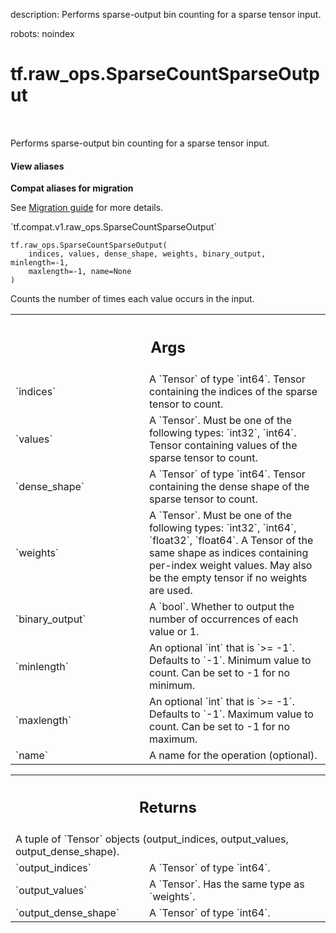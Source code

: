 description: Performs sparse-output bin counting for a sparse tensor input.

robots: noindex

# tf.raw_ops.SparseCountSparseOutput

<!-- Insert buttons and diff -->

<table class="tfo-notebook-buttons tfo-api nocontent" align="left">

</table>



Performs sparse-output bin counting for a sparse tensor input.

<section class="expandable">
  <h4 class="showalways">View aliases</h4>
  <p>
<b>Compat aliases for migration</b>
<p>See
<a href="https://www.tensorflow.org/guide/migrate">Migration guide</a> for
more details.</p>
<p>`tf.compat.v1.raw_ops.SparseCountSparseOutput`</p>
</p>
</section>

<pre class="devsite-click-to-copy prettyprint lang-py tfo-signature-link">
<code>tf.raw_ops.SparseCountSparseOutput(
    indices, values, dense_shape, weights, binary_output, minlength=-1,
    maxlength=-1, name=None
)
</code></pre>



<!-- Placeholder for "Used in" -->

  Counts the number of times each value occurs in the input.

<!-- Tabular view -->
 <table class="responsive fixed orange">
<colgroup><col width="214px"><col></colgroup>
<tr><th colspan="2"><h2 class="add-link">Args</h2></th></tr>

<tr>
<td>
`indices`
</td>
<td>
A `Tensor` of type `int64`.
Tensor containing the indices of the sparse tensor to count.
</td>
</tr><tr>
<td>
`values`
</td>
<td>
A `Tensor`. Must be one of the following types: `int32`, `int64`.
Tensor containing values of the sparse tensor to count.
</td>
</tr><tr>
<td>
`dense_shape`
</td>
<td>
A `Tensor` of type `int64`.
Tensor containing the dense shape of the sparse tensor to count.
</td>
</tr><tr>
<td>
`weights`
</td>
<td>
A `Tensor`. Must be one of the following types: `int32`, `int64`, `float32`, `float64`.
A Tensor of the same shape as indices containing per-index weight values.
May also be the empty tensor if no weights are used.
</td>
</tr><tr>
<td>
`binary_output`
</td>
<td>
A `bool`.
Whether to output the number of occurrences of each value or 1.
</td>
</tr><tr>
<td>
`minlength`
</td>
<td>
An optional `int` that is `>= -1`. Defaults to `-1`.
Minimum value to count. Can be set to -1 for no minimum.
</td>
</tr><tr>
<td>
`maxlength`
</td>
<td>
An optional `int` that is `>= -1`. Defaults to `-1`.
Maximum value to count. Can be set to -1 for no maximum.
</td>
</tr><tr>
<td>
`name`
</td>
<td>
A name for the operation (optional).
</td>
</tr>
</table>



<!-- Tabular view -->
 <table class="responsive fixed orange">
<colgroup><col width="214px"><col></colgroup>
<tr><th colspan="2"><h2 class="add-link">Returns</h2></th></tr>
<tr class="alt">
<td colspan="2">
A tuple of `Tensor` objects (output_indices, output_values, output_dense_shape).
</td>
</tr>
<tr>
<td>
`output_indices`
</td>
<td>
A `Tensor` of type `int64`.
</td>
</tr><tr>
<td>
`output_values`
</td>
<td>
A `Tensor`. Has the same type as `weights`.
</td>
</tr><tr>
<td>
`output_dense_shape`
</td>
<td>
A `Tensor` of type `int64`.
</td>
</tr>
</table>


